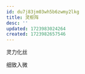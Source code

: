 ```yaml
---
id: du7j83jm03wh5b6zwmy2lkg
title: 灵枢阵
desc: ''
updated: 1723983024264
created: 1723982657546
---
```


灵力化丝

细致入微
